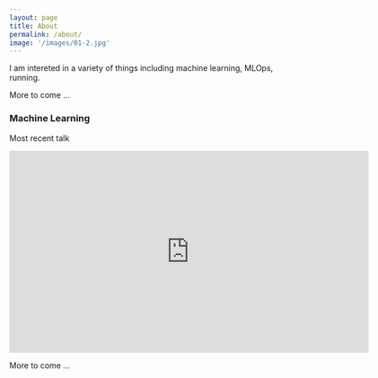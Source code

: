 ```yaml
---
layout: page
title: About
permalink: /about/
image: '/images/01-2.jpg'
---
```


I am intereted in a variety of things including machine learning, MLOps, running.

<!-- <div class="gallery-box">
  <div class="gallery">
    <img src="/images/102.jpg">
    <img src="/images/105.jpg">
    <img src="/images/107.jpg">
  </div>
  <em>Gallery / <a href="https://unsplash.com/" target="_blank">Unsplash</a></em>
</div> -->

More to come ...

### Machine Learning

Most recent talk

<p><iframe src="https://www.youtube.com/watch?v=hP7gm_f7oCk" width="640" height="360" frameborder="0" allowfullscreen></iframe></p>

More to come ...
